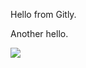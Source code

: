 Hello from Gitly.

<script>
  alert(true)
</script>

<!-- Hello. -->
Another hello.

<!--

Multiline Hello

-->
 
<!-- Another hello. -->

<img src="https://avatars.githubusercontent.com/u/104449470?s=96&v=4" onerror="alert(false)"/>

